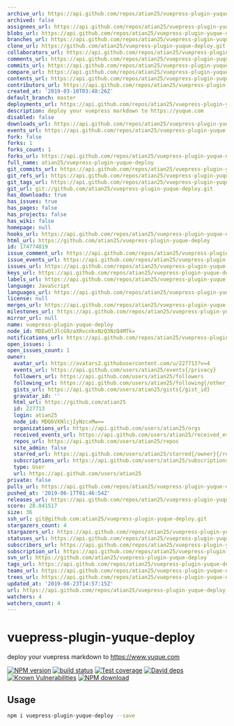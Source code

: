 ```yaml
---
archive_url: https://api.github.com/repos/atian25/vuepress-plugin-yuque-deploy/{archive_format}{/ref}
archived: false
assignees_url: https://api.github.com/repos/atian25/vuepress-plugin-yuque-deploy/assignees{/user}
blobs_url: https://api.github.com/repos/atian25/vuepress-plugin-yuque-deploy/git/blobs{/sha}
branches_url: https://api.github.com/repos/atian25/vuepress-plugin-yuque-deploy/branches{/branch}
clone_url: https://github.com/atian25/vuepress-plugin-yuque-deploy.git
collaborators_url: https://api.github.com/repos/atian25/vuepress-plugin-yuque-deploy/collaborators{/collaborator}
comments_url: https://api.github.com/repos/atian25/vuepress-plugin-yuque-deploy/comments{/number}
commits_url: https://api.github.com/repos/atian25/vuepress-plugin-yuque-deploy/commits{/sha}
compare_url: https://api.github.com/repos/atian25/vuepress-plugin-yuque-deploy/compare/{base}...{head}
contents_url: https://api.github.com/repos/atian25/vuepress-plugin-yuque-deploy/contents/{+path}
contributors_url: https://api.github.com/repos/atian25/vuepress-plugin-yuque-deploy/contributors
created_at: '2019-03-10T03:48:26Z'
default_branch: master
deployments_url: https://api.github.com/repos/atian25/vuepress-plugin-yuque-deploy/deployments
description: deploy your vuepress markdown to https://yuque.com
disabled: false
downloads_url: https://api.github.com/repos/atian25/vuepress-plugin-yuque-deploy/downloads
events_url: https://api.github.com/repos/atian25/vuepress-plugin-yuque-deploy/events
fork: false
forks: 1
forks_count: 1
forks_url: https://api.github.com/repos/atian25/vuepress-plugin-yuque-deploy/forks
full_name: atian25/vuepress-plugin-yuque-deploy
git_commits_url: https://api.github.com/repos/atian25/vuepress-plugin-yuque-deploy/git/commits{/sha}
git_refs_url: https://api.github.com/repos/atian25/vuepress-plugin-yuque-deploy/git/refs{/sha}
git_tags_url: https://api.github.com/repos/atian25/vuepress-plugin-yuque-deploy/git/tags{/sha}
git_url: git://github.com/atian25/vuepress-plugin-yuque-deploy.git
has_downloads: true
has_issues: true
has_pages: false
has_projects: false
has_wiki: false
homepage: null
hooks_url: https://api.github.com/repos/atian25/vuepress-plugin-yuque-deploy/hooks
html_url: https://github.com/atian25/vuepress-plugin-yuque-deploy
id: 174774819
issue_comment_url: https://api.github.com/repos/atian25/vuepress-plugin-yuque-deploy/issues/comments{/number}
issue_events_url: https://api.github.com/repos/atian25/vuepress-plugin-yuque-deploy/issues/events{/number}
issues_url: https://api.github.com/repos/atian25/vuepress-plugin-yuque-deploy/issues{/number}
keys_url: https://api.github.com/repos/atian25/vuepress-plugin-yuque-deploy/keys{/key_id}
labels_url: https://api.github.com/repos/atian25/vuepress-plugin-yuque-deploy/labels{/name}
language: JavaScript
languages_url: https://api.github.com/repos/atian25/vuepress-plugin-yuque-deploy/languages
license: null
merges_url: https://api.github.com/repos/atian25/vuepress-plugin-yuque-deploy/merges
milestones_url: https://api.github.com/repos/atian25/vuepress-plugin-yuque-deploy/milestones{/number}
mirror_url: null
name: vuepress-plugin-yuque-deploy
node_id: MDEwOlJlcG9zaXRvcnkxNzQ3NzQ4MTk=
notifications_url: https://api.github.com/repos/atian25/vuepress-plugin-yuque-deploy/notifications{?since,all,participating}
open_issues: 1
open_issues_count: 1
owner:
  avatar_url: https://avatars2.githubusercontent.com/u/227713?v=4
  events_url: https://api.github.com/users/atian25/events{/privacy}
  followers_url: https://api.github.com/users/atian25/followers
  following_url: https://api.github.com/users/atian25/following{/other_user}
  gists_url: https://api.github.com/users/atian25/gists{/gist_id}
  gravatar_id: ''
  html_url: https://github.com/atian25
  id: 227713
  login: atian25
  node_id: MDQ6VXNlcjIyNzcxMw==
  organizations_url: https://api.github.com/users/atian25/orgs
  received_events_url: https://api.github.com/users/atian25/received_events
  repos_url: https://api.github.com/users/atian25/repos
  site_admin: false
  starred_url: https://api.github.com/users/atian25/starred{/owner}{/repo}
  subscriptions_url: https://api.github.com/users/atian25/subscriptions
  type: User
  url: https://api.github.com/users/atian25
private: false
pulls_url: https://api.github.com/repos/atian25/vuepress-plugin-yuque-deploy/pulls{/number}
pushed_at: '2019-06-17T01:46:54Z'
releases_url: https://api.github.com/repos/atian25/vuepress-plugin-yuque-deploy/releases{/id}
score: 28.041517
size: 36
ssh_url: git@github.com:atian25/vuepress-plugin-yuque-deploy.git
stargazers_count: 4
stargazers_url: https://api.github.com/repos/atian25/vuepress-plugin-yuque-deploy/stargazers
statuses_url: https://api.github.com/repos/atian25/vuepress-plugin-yuque-deploy/statuses/{sha}
subscribers_url: https://api.github.com/repos/atian25/vuepress-plugin-yuque-deploy/subscribers
subscription_url: https://api.github.com/repos/atian25/vuepress-plugin-yuque-deploy/subscription
svn_url: https://github.com/atian25/vuepress-plugin-yuque-deploy
tags_url: https://api.github.com/repos/atian25/vuepress-plugin-yuque-deploy/tags
teams_url: https://api.github.com/repos/atian25/vuepress-plugin-yuque-deploy/teams
trees_url: https://api.github.com/repos/atian25/vuepress-plugin-yuque-deploy/git/trees{/sha}
updated_at: '2019-08-23T14:57:15Z'
url: https://api.github.com/repos/atian25/vuepress-plugin-yuque-deploy
watchers: 4
watchers_count: 4
---
```


# vuepress-plugin-yuque-deploy

deploy your vuepress markdown to https://www.yuque.com

[![NPM version][npm-image]][npm-url]
[![build status][travis-image]][travis-url]
[![Test coverage][codecov-image]][codecov-url]
[![David deps][david-image]][david-url]
[![Known Vulnerabilities][snyk-image]][snyk-url]
[![NPM download][download-image]][download-url]

[npm-image]: https://img.shields.io/npm/v/vuepress-plugin-yuque-deploy.svg?style=flat-square
[npm-url]: https://npmjs.org/package/vuepress-plugin-yuque-deploy
[travis-image]: https://img.shields.io/travis/{{org}}/vuepress-plugin-yuque-deploy.svg?style=flat-square
[travis-url]: https://travis-ci.org/{{org}}/vuepress-plugin-yuque-deploy
[codecov-image]: https://codecov.io/gh/{{org}}/vuepress-plugin-yuque-deploy/branch/master/graph/badge.svg
[codecov-url]: https://codecov.io/gh/{{org}}/vuepress-plugin-yuque-deploy
[david-image]: https://img.shields.io/david/{{org}}/vuepress-plugin-yuque-deploy.svg?style=flat-square
[david-url]: https://david-dm.org/{{org}}/vuepress-plugin-yuque-deploy
[snyk-image]: https://snyk.io/test/npm/vuepress-plugin-yuque-deploy/badge.svg?style=flat-square
[snyk-url]: https://snyk.io/test/npm/vuepress-plugin-yuque-deploy
[download-image]: https://img.shields.io/npm/dm/vuepress-plugin-yuque-deploy.svg?style=flat-square
[download-url]: https://npmjs.org/package/vuepress-plugin-yuque-deploy

## Usage

```bash
npm i vuepress-plugin-yuque-deploy --save
```
